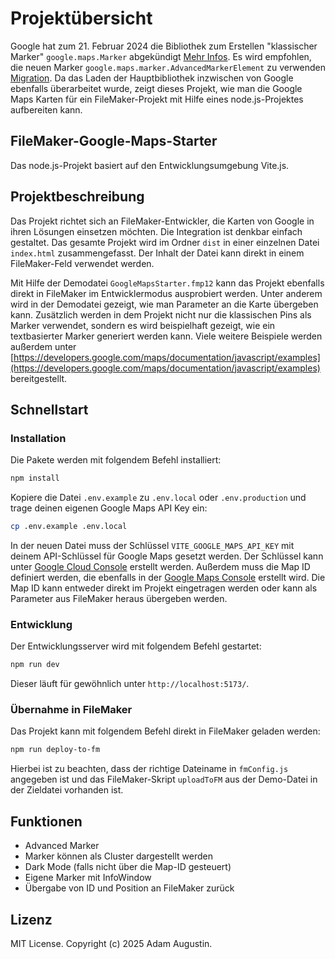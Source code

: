# Projektübersicht

Google hat zum 21. Februar 2024 die Bibliothek zum Erstellen "klassischer Marker" `google.maps.Marker` abgekündigt [Mehr Infos](https://developers.google.com/maps/deprecations). Es wird empfohlen, die neuen Marker `google.maps.marker.AdvancedMarkerElement` zu verwenden [Migration](https://developers.google.com/maps/documentation/javascript/advanced-markers/migration). Da das Laden der Hauptbibliothek inzwischen  von Google ebenfalls überarbeitet wurde, zeigt dieses Projekt, wie man die Google Maps Karten für ein FileMaker-Projekt mit Hilfe eines node.js-Projektes aufbereiten kann.

## FileMaker-Google-Maps-Starter

Das node.js-Projekt basiert auf den Entwicklungsumgebung Vite.js.

## Projektbeschreibung

Das Projekt richtet sich an FileMaker-Entwickler, die Karten von Google in ihren Lösungen einsetzen möchten. Die Integration ist denkbar einfach gestaltet. Das gesamte Projekt wird im Ordner `dist` in einer einzelnen Datei `index.html` zusammengefasst. Der Inhalt der Datei kann direkt in einem FileMaker-Feld verwendet werden.

Mit Hilfe der Demodatei `GoogleMapsStarter.fmp12` kann das Projekt ebenfalls direkt in FileMaker im Entwicklermodus ausprobiert werden. Unter anderem wird in der Demodatei gezeigt, wie man Parameter an die Karte übergeben kann. Zusätzlich werden in dem Projekt nicht nur die klassischen Pins als Marker verwendet, sondern es wird beispielhaft gezeigt, wie ein textbasierter Marker generiert werden kann. Viele weitere Beispiele werden außerdem unter [https://developers.google.com/maps/documentation/javascript/examples](https://developers.google.com/maps/documentation/javascript/examples) bereitgestellt.

## Schnellstart

### Installation

Die Pakete werden mit folgendem Befehl installiert:

```bash
npm install
```

Kopiere die Datei `.env.example` zu `.env.local` oder `.env.production` und trage deinen eigenen Google Maps API Key ein:

```bash
cp .env.example .env.local
```

In der neuen Datei muss der Schlüssel `VITE_GOOGLE_MAPS_API_KEY` mit deinem API-Schlüssel für Google Maps gesetzt werden. Der Schlüssel kann unter [Google Cloud Console](https://console.cloud.google.com/apis/credentials/key) erstellt werden. Außerdem muss die Map ID definiert werden, die ebenfalls in der [Google Maps Console](https://console.cloud.google.com/apis/dashboard) erstellt wird. Die Map ID kann entweder direkt im Projekt eingetragen werden oder kann als Parameter aus FileMaker heraus übergeben werden.

### Entwicklung

Der Entwicklungsserver wird mit folgendem Befehl gestartet:

```bash
npm run dev
```

Dieser läuft für gewöhnlich unter `http://localhost:5173/`.

### Übernahme in FileMaker

Das Projekt kann mit folgendem Befehl direkt in FileMaker geladen werden:

```bash
npm run deploy-to-fm
```

Hierbei ist zu beachten, dass der richtige Dateiname in `fmConfig.js` angegeben ist und das FileMaker-Skript `uploadToFM` aus der Demo-Datei in der Zieldatei vorhanden ist.

## Funktionen

- Advanced Marker
- Marker können als Cluster dargestellt werden
- Dark Mode (falls nicht über die Map-ID gesteuert)
- Eigene Marker mit InfoWindow
- Übergabe von ID und Position an FileMaker zurück

## Lizenz

MIT License. Copyright (c) 2025 Adam Augustin.
